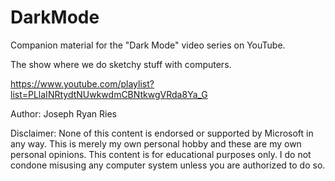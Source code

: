 # DarkMode

Companion material for the "Dark Mode" video series on YouTube.

The show where we do sketchy stuff with computers.

https://www.youtube.com/playlist?list=PLlaINRtydtNUwkwdmCBNtkwgVRda8Ya_G

Author: Joseph Ryan Ries

Disclaimer: None of this content is endorsed or supported by Microsoft in any way.
This is merely my own personal hobby and these are my own personal opinions.
This content is for educational purposes only. I do not condone misusing any computer
system unless you are authorized to do so.
